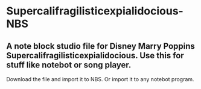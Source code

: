 # Supercalifragilisticexpialidocious-NBS
## A note block studio file for Disney Marry Poppins Supercalifragilisticexpialidocious. Use this for stuff like notebot or song player.

Download the file and import it to NBS. Or import it to any notebot program.
